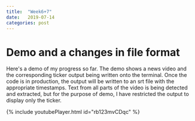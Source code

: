 ```yaml
---
title:  "Week6+7"
date:   2019-07-14 
categories: post
---
```


# Demo and a changes in file format

Here's a demo of my progress so far. The demo shows a news video and the corresponding ticker output being written onto the terminal. Once the code is in production, the output will be written to an srt file with the appropriate timestamps. Text from all parts of the video is being detected and extracted, but for the purpose of demo, I have restricted the output to display only the ticker. 

{% include youtubePlayer.html id="rb123mvCDqc" %}

